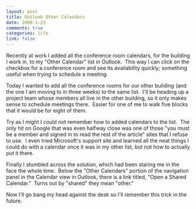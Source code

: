 ```yaml
--- 
layout: post
title: Outlook Other Calendars
date: 2008-1-23
comments: true
categories: life
link: false
---
```

Recently at work I added all the conference room calendars, for the building I work in, to my "Other Calendar" list in Outlook.  This way I can click on the checkbox for a conference room and see its availability quickly; something useful when trying to schedule a meeting.

Today I wanted to add all the conference rooms for our other building (and the one I am moving to in three weeks) to the same list.  I'll be heading up a project team whose members all live in the other building, so it only makes sense to schedule meetings there.  Easier for one of me to walk five blocks that it would be for eight of them.

Try as I might I could not remember how to added calendars to the list.  The only hit on Google that was even halfway close was one of those "you must be a member and signed in to read the rest of the article" sites that I refuse to use.  I even tried Microsoft's support site and learned all the neat things I could do with a calendar once it was in my other list, but not how to actually put it there.

Finally I stumbled across the solution, which had been staring me in the face the whole time.  Below the "Other Calendars" portion of the navigation panel in the Calendar view in Outlook, there is a link titled, "Open a Shared Calendar."  Turns out by "shared" they mean "other."

Now I'll go bang my head against the desk so I'll remember this trick in the future.
